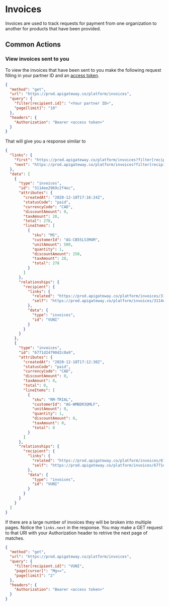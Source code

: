 # Invoices

Invoices are used to track requests for payment from one organization to another for products that have been provided. 

## Common Actions

### View invoices sent to you

To view the invoices that have been sent to you make the following request filling in your partner ID and an [access token](https://vendasta.stoplight.io/docs/openapi-specs/docs/2.-Authorization/2-legged-oauth/3.-UsingAServiceAccount.md).

```json http
{
  "method": "get",
  "url": "https://prod.apigateway.co/platform/invoices",
  "query": {
    "filter[recipient.id]": "<Your partner ID>",
    "page[limit]": "10"
  },
  "headers": {
    "Authorization": "Bearer <access token>"
  }
}
```

That will give you a response similar to 

```json
{
  "links": {
    "first": "https://prod.apigateway.co/platform/invoices?filter[recipient.id]=VUNI&page[cursor]=&page[limit]=2",
    "next": "https://prod.apigateway.co/platform/invoices?filter[recipient.id]=VUNI&page[cursor]=Mg==&page[limit]=2"
  },
  "data": [
    {
      "type": "invoices",
      "id": "3114ee2969c2f4ec",
      "attributes": {
        "createdAt": "2020-12-18T17:16:24Z",
        "statusCode": "paid",
        "currencyCode": "CAD",
        "discountAmount": 0,
        "taxAmount": 28,
        "total": 278,
        "lineItems": [
          {
            "sku": "MS",
            "customerId": "AG-CB55LS3M4M",
            "unitAmount": 500,
            "quantity": 1,
            "discountAmount": 250,
            "taxAmount": 28,
            "total": 278
          }
        ]
      },
      "relationships": {
        "recipient": {
          "links": {
            "related": "https://prod.apigateway.co/platform/invoices/3114ee2969c2f4ec/recipient",
            "self": "https://prod.apigateway.co/platform/invoices/3114ee2969c2f4ec/relationships/recipient"
          },
          "data": {
            "type": "invoices",
            "id": "VUNI"
          }
        }
      }
    },
    {
      "type": "invoices",
      "id": "6771d24790d2c0a9",
      "attributes": {
        "createdAt": "2020-12-18T17:12:30Z",
        "statusCode": "paid",
        "currencyCode": "CAD",
        "discountAmount": 0,
        "taxAmount": 0,
        "total": 0,
        "lineItems": [
          {
            "sku": "RM-TRIAL",
            "customerId": "AG-WMBDR3QMLF",
            "unitAmount": 0,
            "quantity": 1,
            "discountAmount": 0,
            "taxAmount": 0,
            "total": 0
          }
        ]
      },
      "relationships": {
        "recipient": {
          "links": {
            "related": "https://prod.apigateway.co/platform/invoices/6771d24790d2c0a9/recipient",
            "self": "https://prod.apigateway.co/platform/invoices/6771d24790d2c0a9/relationships/recipient"
          },
          "data": {
            "type": "invoices",
            "id": "VUNI"
          }
        }
      }
    }
  ]
}
```

If there are a large number of invoices they will be broken into multiple pages. Notice the `links.next` in the response. You may make a GET request to that URI with your Authorization header to retrive the next page of matches. 

```json http
{
  "method": "get",
  "url": "https://prod.apigateway.co/platform/invoices",
  "query": {
    "filter[recipient.id]": "VUNI",
    "page[cursor]": "Mg==",
    "page[limit]": "2"
  },
  "headers": {
    "Authorization": "Bearer <access token>"
  }
}
```
